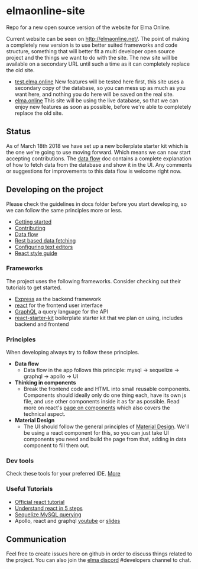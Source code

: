 # elmaonline-site

Repo for a new open source version of the website for Elma Online.

Current website can be seen on http://elmaonline.net/. The point of making a completely new version is to use better suited frameworks and code structure, something that will better fit a multi developer open source project and the things we want to do with the site. The new site will be available on a secondary URL until such a time as it can completely replace the old site.

- [test.elma.online](http://test.elma.online) New features will be tested here first, this site uses a secondary copy of the database, so you can mess up as much as you want here, and nothing you do here will be saved on the real site.
- [elma.online](http://elma.online) This site will be using the live database, so that we can enjoy new features as soon as possible, before we're able to completely replace the old site.

## Status

As of March 18th 2018 we have set up a new boilerplate starter kit which is the one we're going to use moving forward. Which means we can now start accepting contributions. The [data flow](./docs/data-flow.md) doc contains a complete explanation of how to fetch data from the database and show it in the UI. Any comments or suggestions for improvements to this data flow is welcome right now.

## Developing on the project

Please check the guidelines in docs folder before you start developing, so we can follow the same principles more or less.
- [Getting started](./docs/getting-started.md)
- [Contributing](./docs/contributing.md)
- [Data flow](./docs/data-flow.md)
- [Rest based data fetching](./docs/data-fetching.md)
- [Configuring text editors](./docs/how-to-configure-text-editors.md)
- [React style guide](./docs/react-style-guide.md)

### Frameworks
The project uses the following frameworks. Consider checking out their tutorials to get started.
- [Express](http://expressjs.com/) as the backend framework
- [react](https://facebook.github.io/react/) for the frontend user interface
- [GraphQL](https://graphql.org/) a query language for the API
- [react-starter-kit](https://github.com/kriasoft/react-starter-kit) boilerplate starter kit that we plan on using, includes backend and frontend

### Principles
When developing always try to follow these principles.
- **Data flow**
  - Data flow in the app follows this principle: mysql -> sequelize -> graphql -> apollo -> UI
- **Thinking in components**
  - Break the frontend code and HTML into small reusable components. Components should ideally only do one thing each, have its own js file, and use other components inside it as far as possible. Read more on react's [page on components](https://reactjs.org/docs/thinking-in-react.html) which also covers the technical aspect.
- **Material Design**
  - The UI should follow the general principles of [Material Design](https://material.io/guidelines/). We'll be using a react component for this, so you can just take UI components you need and build the page from that, adding in data component to fill them out.

### Dev tools
Check these tools for your preferred IDE. [More](./docs/how-to-configure-text-editors.md)

### Useful Tutorials
- [Official react tutorial](https://facebook.github.io/react/tutorial/tutorial.html)
- [Understand react in 5 steps](https://medium.freecodecamp.com/the-5-things-you-need-to-know-to-understand-react-a1dbd5d114a3#.4oloyujg7)
- [Sequelize MySQL querying](http://docs.sequelizejs.com/manual/tutorial/querying.html)
- Apollo, react and graphql [youtube](https://www.youtube.com/watch?v=kXH2dbnHYA0) or [slides](https://speakerdeck.com/mbrochh/using-apollo-with-reactjs-and-graphql)

## Communication
Feel free to create issues here on github in order to discuss things related to the project. You can also join the [elma discord](https://discord.gg/j5WMFC6) #developers channel to chat.
